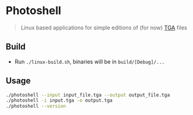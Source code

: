 # Photoshell

> Linux based applications for simple editions of (for now) [TGA](https://en.wikipedia.org/wiki/Truevision_TGA) files

## Build

- Run ```./linux-build.sh```, binaries will be in ```build/[Debug]/...```

## Usage

```bash
./photoshell --input input_file.tga --output output_file.tga
./photoshell -i input.tga -o output.tga
./photoshell --version
```
